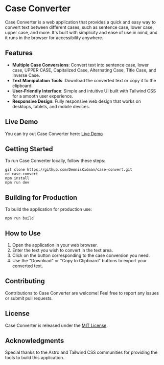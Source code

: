 # Case Converter

Case Converter is a web application that provides a quick and easy way to convert text between different cases, such as sentence case, lower case, upper case, and more. It's built with simplicity and ease of use in mind, and it runs in the browser for accessibility anywhere.

## Features

- **Multiple Case Conversions**: Convert text into sentence case, lower case, UPPER CASE, Capitalized Case, Alternating Case, Title Case, and Inverse Case.
- **Text Manipulation Tools**: Download the converted text or copy it to the clipboard.
- **User-Friendly Interface**: Simple and intuitive UI built with Tailwind CSS for a smooth user experience.
- **Responsive Design**: Fully responsive web design that works on desktops, tablets, and mobile devices.

## Live Demo

You can try out Case Converter here: [Live Demo](https://case-convert.pages.dev/)

## Getting Started

To run Case Converter locally, follow these steps:

```
git clone https://github.com/DennisKidman/case-convert.git
cd case-convert
npm install
npm run dev
```


## Building for Production

To build the application for production use:

```
npm run build
```

## How to Use

1. Open the application in your web browser.
2. Enter the text you wish to convert in the text area.
3. Click on the button corresponding to the case conversion you need.
4. Use the "Download" or "Copy to Clipboard" buttons to export your converted text.

## Contributing

Contributions to Case Converter are welcome! Feel free to report any issues or submit pull requests.

## License

Case Converter is released under the [MIT License](https://github.com/DennisKidman/case-convert/blob/main/LICENSE).

## Acknowledgments

Special thanks to the Astro and Tailwind CSS communities for providing the tools to build this application.
